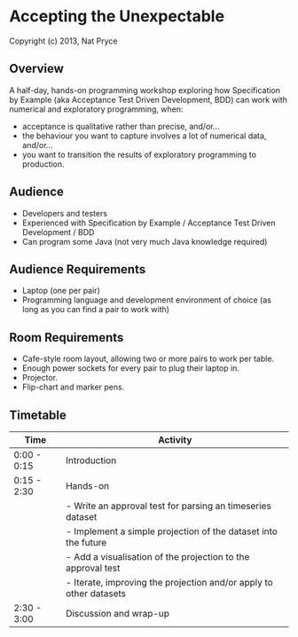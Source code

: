 Accepting the Unexpectable
==========================

Copyright (c) 2013, Nat Pryce

Overview
--------

A half-day, hands-on programming workshop exploring how Specification by Example (aka Acceptance Test Driven Development, BDD) can work with numerical and exploratory programming, when:

 * acceptance is qualitative rather than precise, and/or…
 * the behaviour you want to capture involves a lot of numerical data, and/or…
 * you want to transition the results of exploratory programming to production.


Audience
--------

 * Developers and testers
 * Experienced with Specification by Example / Acceptance Test Driven Development / BDD
 * Can program some Java (not very much Java knowledge required)

Audience Requirements
---------------------

 * Laptop (one per pair)
 * Programming language and development environment of choice (as long as you can find a pair to work with)

Room Requirements
-----------------

 * Cafe-style room layout, allowing two or more pairs to work per table.
 * Enough power sockets for every pair to plug their laptop in.
 * Projector.
 * Flip-chart and marker pens.


Timetable
---------

| Time        | Activity                                                           |
|-------------|--------------------------------------------------------------------|
| 0:00 - 0:15 | Introduction                                                       |
| 0:15 - 2:30 | Hands-on                                                           |
|             | - Write an approval test for parsing an timeseries dataset         |
|             | - Implement a simple projection of the dataset into the future     |
|             | - Add a visualisation of the projection to the approval test       |
|             | - Iterate, improving the projection and/or apply to other datasets |
| 2:30 - 3:00 | Discussion and wrap-up                                             |
